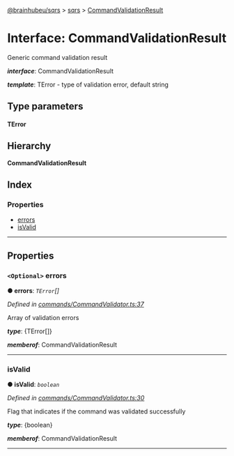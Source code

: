 [@brainhubeu/sqrs](../README.md) > [sqrs](../modules/sqrs.md) > [CommandValidationResult](../interfaces/sqrs.commandvalidationresult.md)

# Interface: CommandValidationResult

Generic command validation result

*__interface__*: CommandValidationResult

*__template__*: TError - type of validation error, default string

## Type parameters
#### TError 
## Hierarchy

**CommandValidationResult**

## Index

### Properties

* [errors](sqrs.commandvalidationresult.md#errors)
* [isValid](sqrs.commandvalidationresult.md#isvalid)

---

## Properties

<a id="errors"></a>

### `<Optional>` errors

**● errors**: *`TError`[]*

*Defined in [commands/CommandValidator.ts:37](https://github.com/brainhubeu/sqrs/blob/f7042dc/packages/sqrs/src/commands/CommandValidator.ts#L37)*

Array of validation errors

*__type__*: {TError\[\]}

*__memberof__*: CommandValidationResult

___
<a id="isvalid"></a>

###  isValid

**● isValid**: *`boolean`*

*Defined in [commands/CommandValidator.ts:30](https://github.com/brainhubeu/sqrs/blob/f7042dc/packages/sqrs/src/commands/CommandValidator.ts#L30)*

Flag that indicates if the command was validated successfully

*__type__*: {boolean}

*__memberof__*: CommandValidationResult

___


